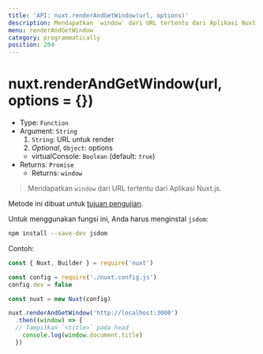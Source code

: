 ```yaml
---
title: 'API: nuxt.renderAndGetWindow(url, options)'
description: Mendapatkan `window` dari URL tertentu dari Aplikasi Nuxt.js.
menu: renderAndGetWindow
category: programmatically
position: 204
---
```


# nuxt.renderAndGetWindow(url, options = {})

- Type: `Function`
- Argument: `String`
    1. `String`: URL untuk render
    2. *Optional*, `Object`: options
    - virtualConsole: `Boolean` (default: `true`)
- Returns: `Promise`
    - Returns: `window`

> Mendapatkan `window` dari URL tertentu dari Aplikasi Nuxt.js.

<div class="Alert Alert--orange">

Metode ini dibuat untuk [tujuan pengujian](/guide/development-tools#end-to-end-testing).

</div>

Untuk menggunakan fungsi ini, Anda harus menginstal `jsdom`:

```bash
npm install --save-dev jsdom
```

Contoh:

```js
const { Nuxt, Builder } = require('nuxt')

const config = require('./nuxt.config.js')
config.dev = false

const nuxt = new Nuxt(config)

nuxt.renderAndGetWindow('http://localhost:3000')
  .then((window) => {
  // Tampilkan `<title>` pada head
    console.log(window.document.title)
  })
```
